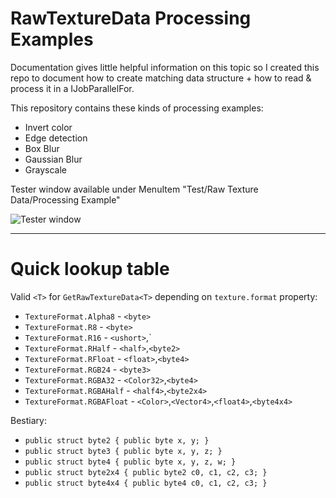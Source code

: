 # RawTextureData Processing Examples
Documentation gives little helpful information on this topic so I created this repo to document how to create matching data structure + how to read & process it in a IJobParallelFor.

This repository contains these kinds of processing examples:
- Invert color
- Edge detection
- Box Blur
- Gaussian Blur
- Grayscale

Tester window available under MenuItem "Test/Raw Texture Data/Processing Example"

![Tester window](https://i.imgur.com/I0RTpk9.jpg)

---
# Quick lookup table

Valid `<T>` for `GetRawTextureData<T>` depending on `texture.format` property:

- `TextureFormat.Alpha8` - `<byte>`
- `TextureFormat.R8` - `<byte>`
- `TextureFormat.R16` - `<ushort>`,`<byte2>
- `TextureFormat.RHalf` - `<half>`,`<byte2>`
- `TextureFormat.RFloat` - `<float>`,`<byte4>`
- `TextureFormat.RGB24` - `<byte3>`
- `TextureFormat.RGBA32` - `<Color32>`,`<byte4>`
- `TextureFormat.RGBAHalf` - `<half4>`,`<byte2x4>`
- `TextureFormat.RGBAFloat` - `<Color>`,`<Vector4>`,`<float4>`,`<byte4x4>`

Bestiary:
- `public struct byte2 { public byte x, y; }`
- `public struct byte3 { public byte x, y, z; }`
- `public struct byte4 { public byte x, y, z, w; }`
- `public struct byte2x4 { public byte2 c0, c1, c2, c3; }`
- `public struct byte4x4 { public byte4 c0, c1, c2, c3; }`
